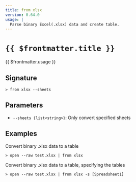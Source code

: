 ```yaml
---
title: from xlsx
version: 0.64.0
usage: |
  Parse binary Excel(.xlsx) data and create table.
---
```


# <code>{{ $frontmatter.title }}</code>

<div style='white-space: pre-wrap;'>{{ $frontmatter.usage }}</div>

## Signature

```> from xlsx --sheets```

## Parameters

 -  `--sheets {list<string>}`: Only convert specified sheets

## Examples

Convert binary .xlsx data to a table
```shell
> open --raw test.xlsx | from xlsx
```

Convert binary .xlsx data to a table, specifying the tables
```shell
> open --raw test.xlsx | from xlsx -s [Spreadsheet1]
```
